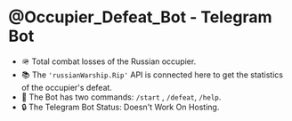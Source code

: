 # @Occupier_Defeat_Bot - Telegram Bot

- :military_helmet: Total combat losses of the Russian occupier.
- :books: The `'russianWarship.Rip'` API is connected here to get the statistics of the occupier's defeat.
- :open_file_folder: The Bot has two commands: `/start` , `/defeat`, `/help`.
- :lock: The Telegram Bot Status: Doesn't Work On Hosting.

 
       
